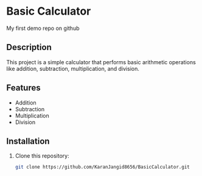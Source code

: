 
# Basic Calculator
 My first demo repo on github

## Description
This project is a simple calculator that performs basic arithmetic operations like addition, subtraction, multiplication, and division.

## Features
- Addition
- Subtraction
- Multiplication
- Division

## Installation
1. Clone this repository:
   ```bash
   git clone https://github.com/KaranJangid8656/BasicCalculator.git
